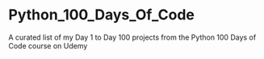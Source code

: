 # Python_100_Days_Of_Code
A curated list of my Day 1 to Day 100 projects from the Python 100 Days of Code course on Udemy
